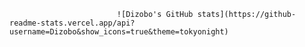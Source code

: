                            ![Dizobo's GitHub stats](https://github-readme-stats.vercel.app/api?username=Dizobo&show_icons=true&theme=tokyonight)
